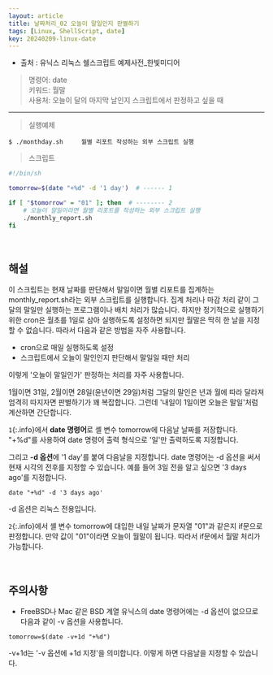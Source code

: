 ```yaml
---
layout: article
title: 날짜처리_02 오늘이 말일인지 판별하기
tags: [Linux, ShellScript, date]
key: 20240209-linux-date
---
```


- 출처 : 유닉스 리눅스 쉘스크립트 예제사전_한빛미디어

> 명령어: date  
> 키워드: 월말   
> 사용처: 오늘이 달의 마지막 날인지 스크립트에서 판정하고 싶을 때

--- 

> 실행예제

```
$ ./monthday.sh     월별 리포트 작성하는 외부 스크립트 실행
```

> 스크립트

```bash
#!/bin/sh

tomorrow=$(date "+%d" -d '1 day')  # ------ 1 

if [ "$tomorrow" = "01" ]; then  # -------- 2
    # 오늘이 말일이라면 월별 리포트를 작성하는 외부 스크립트 실행
    ./monthly_report.sh
fi
```

&nbsp;
&nbsp;

## **해설**

이 스크립트는 현재 날짜를 판단해서 말일이면 월별 리포트를 집계하는 monthly_report.sh라는 외부 스크립트를 실행합니다. 집계 처리나 마감 처리 같이 그달의 말일만 실행하는 프로그램이나 배치 처리가 많습니다. 하지만 정기적으로 실행하기 위한 cron은 월초를 1일로 삼아 실행하도록 설정하면 되지만 월말은 딱히 한 날을 지정할 수 없습니다. 따라서 다음과 같은 방법을 자주 사용합니다.

- cron으로 매일 실행하도록 설정
- 스크립트에서 오늘이 말인인지 판단해서 말일일 때만 처리

이렇게 '오늘이 말일인가' 판정하는 처리를 자주 사용합니다.

1월이면 31일, 2월이면 28일(윤년이면 29일)처럼 그달의 말인은 년과 월에 따라 달라져 엄격히 따지자면 판별하기가 꽤 복잡합니다. 그런데 '내일이 1일이면 오늘은 말일'처럼 계산하면 간단합니다.

`1`{:.info}에서 **date 명령어**로 셸 변수 tomorrow에 다음날 날짜를 저장합니다. "+%d"를 사용하여 date 명령어 출력 형식으로 '일'만 출력하도록 지정합니다.

그리고 **-d 옵션**에 '1 day'를 붙여 다음날을 지정합니다. date 명령어는 -d 옵션을 써서 현재 시각의 전후를 지정할 수 있습니다. 예를 들어 3일 전을 알고 싶으면 '3 days ago'를 지정합니다.

```
date "+%d" -d '3 days ago'
```

-d 옵션은 리눅스 전용입니다.

`2`{:.info}에서 셸 변수 tomorrow에 대입한 내일 날짜가 문자열 "01"과 같은지 if문으로 판정합니다. 만약 값이 "01"이라면 오늘이 월말이 됩니다. 따라서 if문에서 월말 처리가 가능합니다.

&nbsp;
&nbsp;

## **주의사항**

- FreeBSD나 Mac 같은 BSD 계열 유닉스의 date 명령어에는 -d 옵션이 없으므로 다음과 같이 -v 옵션을 사용합니다.
```
tomorrow=$(date -v+1d "+%d")
```
-v+1d는 '-v 옵션에 +1d 지정'을 의미합니다. 이렇게 하면 다음날을 지정할 수 있습니다.

